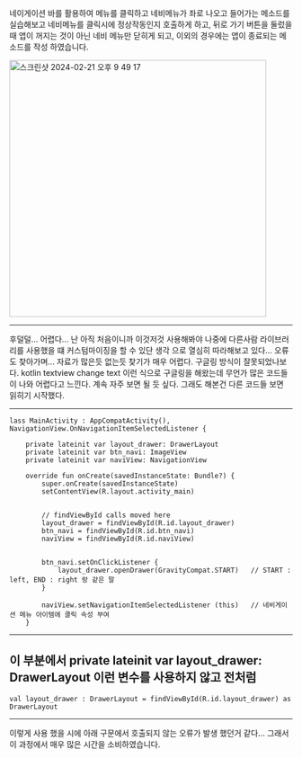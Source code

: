 네이게이션 바를 활용하여 메뉴를 클릭하고 네비메뉴가 좌로 나오고 들어가는 메소드를 실습해보고 네비메뉴를 클릭시에 정상작동인지 호출하게 하고,
뒤로 가기 버튼을 둘렀을때 앱이 꺼지는 것이 아닌 네비 메뉴만 닫히게 되고, 이외의 경우에는 앱이 종료되는 메소드를 작성 하였습니다.


<img width="457" alt="스크린샷 2024-02-21 오후 9 49 17" src="https://github.com/giyoungjang/kotlin-study/assets/126555597/faaaff29-13a2-4dac-ab41-4def2109807a">



--- 
후덜덜... 어렵다...  난 아직 처음이니까 이것저것 사용해봐야 나중에 다른사람 라이브러리를 사용했을 떄 커스텀마이징을 할 수 있단 생각 으로 열심히 따라해보고 있다... 오류도 찾아가며... 자료가 많은듯 없는듯 찾기가 매우 어렵다. 구글링 방식이 잘못되었나보다.
kotlin textview change text 이런 식으로 구글링을 해왔는데 무언가 많은 코드들이 나와 어렵다고 느낀다. 계속 자주 보면 될 듯 싶다. 그래도 해본건 다른 코드들 보면 읽히기 시작했다.

---
    lass MainActivity : AppCompatActivity(), NavigationView.OnNavigationItemSelectedListener {
    
        private lateinit var layout_drawer: DrawerLayout
        private lateinit var btn_navi: ImageView
        private lateinit var naviView: NavigationView
    
        override fun onCreate(savedInstanceState: Bundle?) {
            super.onCreate(savedInstanceState)
            setContentView(R.layout.activity_main)
    
    
            // findViewById calls moved here
            layout_drawer = findViewById(R.id.layout_drawer)
            btn_navi = findViewById(R.id.btn_navi)
            naviView = findViewById(R.id.naviView)
    
    
            btn_navi.setOnClickListener {
                layout_drawer.openDrawer(GravityCompat.START)   // START : left, END : right 랑 같은 말
            }
    
            naviView.setNavigationItemSelectedListener (this)   // 네비게이션 메뉴 아이템에 클릭 속성 부여
        }
---

이 부분에서 private lateinit var layout_drawer: DrawerLayout 이런 변수를 사용하지 않고 전처럼
---
    val layout_drawer : DrawerLayout = findViewById(R.id.layout_drawer) as DrawerLayout
---

이렇게 사용 했을 시에 아래 구문에서 호출되지 않는 오류가 발생 했던거 같다... 그래서 이 과정에서 매우 많은 시간을 소비하였습니다.













